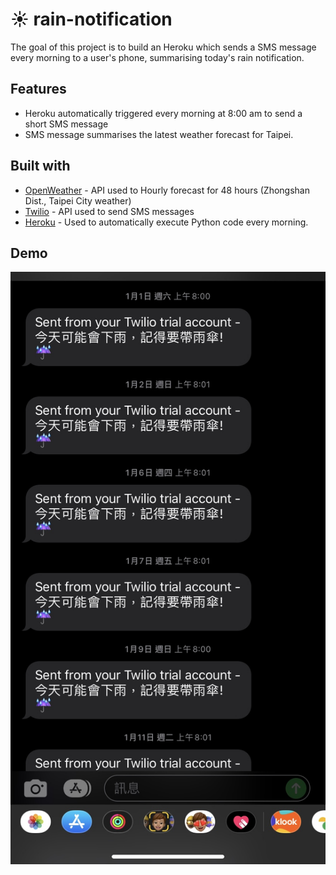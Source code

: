 # ☀️ rain-notification
The goal of this project is to build an Heroku which sends a SMS message every morning to a user's phone, summarising today's rain notification.

## Features
* Heroku automatically triggered every morning at 8:00 am to send a short SMS message
* SMS message summarises the latest weather forecast for Taipei.
## Built with
* [OpenWeather](https://openweathermap.org/api/one-call-api) - API used to Hourly forecast for 48 hours (Zhongshan Dist., Taipei City weather)
* [Twilio](https://www.twilio.com/) - API used to send SMS messages
* [Heroku](https://dashboard.heroku.com/) - Used to automatically execute Python code every morning.
## Demo
![](https://raw.githubusercontent.com/karenchuu/oss/main/202208232158425.jpg)
